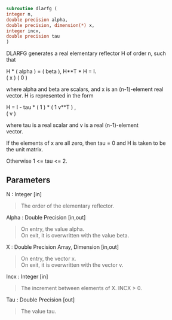 ```fortran  
subroutine dlarfg (  
integer n,  
double precision alpha,  
double precision, dimension(*) x,  
integer incx,  
double precision tau  
)  
```  
  
DLARFG generates a real elementary reflector H of order n, such  
that  
  
H * ( alpha ) = ( beta ),   H**T * H = I.  
(   x   )   (   0  )  
  
where alpha and beta are scalars, and x is an (n-1)-element real  
vector. H is represented in the form  
  
H = I - tau * ( 1 ) * ( 1 v**T ) ,  
( v )  
  
where tau is a real scalar and v is a real (n-1)-element  
vector.  
  
If the elements of x are all zero, then tau = 0 and H is taken to be  
the unit matrix.  
  
Otherwise  1 <= tau <= 2.  
  
## Parameters  
N : Integer [in]  
> The order of the elementary reflector.  
  
Alpha : Double Precision [in,out]  
> On entry, the value alpha.  
> On exit, it is overwritten with the value beta.  
  
X : Double Precision Array, Dimension [in,out]  
> On entry, the vector x.  
> On exit, it is overwritten with the vector v.  
  
Incx : Integer [in]  
> The increment between elements of X. INCX > 0.  
  
Tau : Double Precision [out]  
> The value tau.  
  
